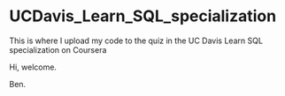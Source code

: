 # UCDavis_Learn_SQL_specialization
This is where I upload my code to the quiz in the UC Davis Learn SQL specialization on Coursera

Hi, welcome.


Ben.
